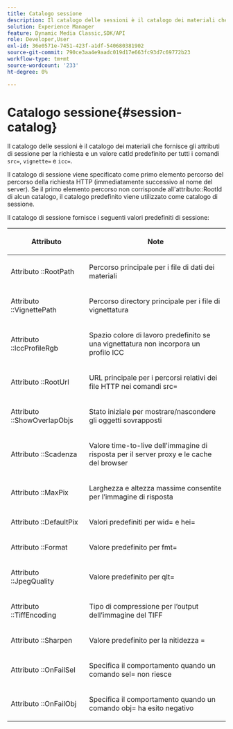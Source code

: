 ```yaml
---
title: Catalogo sessione
description: Il catalogo delle sessioni è il catalogo dei materiali che fornisce gli attributi di sessione per la richiesta e un valore catId predefinito per tutti i comandi src=, vignette= e icc=.
solution: Experience Manager
feature: Dynamic Media Classic,SDK/API
role: Developer,User
exl-id: 36e0571e-7451-423f-a1df-540680381902
source-git-commit: 790ce3aa4e9aadc019d17e663fc93d7c69772b23
workflow-type: tm+mt
source-wordcount: '233'
ht-degree: 0%

---
```


# Catalogo sessione{#session-catalog}

Il catalogo delle sessioni è il catalogo dei materiali che fornisce gli attributi di sessione per la richiesta e un valore catId predefinito per tutti i comandi `src=`, `vignette=` e `icc=`.

Il catalogo di sessione viene specificato come primo elemento percorso del percorso della richiesta HTTP (immediatamente successivo al nome del server). Se il primo elemento percorso non corrisponde all&#39;attributo::RootId di alcun catalogo, il catalogo predefinito viene utilizzato come catalogo di sessione.

Il catalogo di sessione fornisce i seguenti valori predefiniti di sessione:

<table id="table_DB5E0DD8E9B440A4964A1326433597C8"> 
 <thead> 
  <tr> 
   <th class="entry"> <p>Attributo </p> </th> 
   <th class="entry"> <p>Note </p> </th> 
  </tr> 
 </thead>
 <tbody> 
  <tr> 
   <td> <p> Attributo <span class="codeph">::RootPath</span> </p> </td> 
   <td> <p> Percorso principale per i file di dati dei materiali </p> </td> 
  </tr> 
  <tr> 
   <td> <p> Attributo <span class="codeph">::VignettePath</span> </p> </td> 
   <td> <p> Percorso directory principale per i file di vignettatura </p> </td> 
  </tr> 
  <tr> 
   <td> <p> Attributo <span class="codeph">::IccProfileRgb</span> </p> </td> 
   <td> <p> Spazio colore di lavoro predefinito se una vignettatura non incorpora un profilo ICC </p> </td> 
  </tr> 
  <tr> 
   <td> <p> Attributo <span class="codeph">::RootUrl</span> </p> </td> 
   <td> <p> URL principale per i percorsi relativi dei file HTTP nei comandi <span class="codeph"> src=</span> </p> </td> 
  </tr> 
  <tr> 
   <td> <p> Attributo <span class="codeph">::ShowOverlapObjs</span> </p> </td> 
   <td> <p> Stato iniziale per mostrare/nascondere gli oggetti sovrapposti </p> </td> 
  </tr> 
  <tr> 
   <td> <p> Attributo <span class="codeph">::Scadenza</span> </p> </td> 
   <td> <p> Valore time-to-live dell'immagine di risposta per il server proxy e le cache del browser </p> </td> 
  </tr> 
  <tr> 
   <td> <p> Attributo <span class="codeph">::MaxPix</span> </p> </td> 
   <td> <p> Larghezza e altezza massime consentite per l’immagine di risposta </p> </td> 
  </tr> 
  <tr> 
   <td> <p> Attributo <span class="codeph">::DefaultPix</span> </p> </td> 
   <td> <p> Valori predefiniti per <span class="codeph"> wid=</span> e <span class="codeph"> hei=</span> </p> </td> 
  </tr> 
  <tr> 
   <td> <p> Attributo <span class="codeph">::Format</span> </p> </td> 
   <td> <p> Valore predefinito per <span class="codeph"> fmt=</span> </p> </td> 
  </tr> 
  <tr> 
   <td> <p> Attributo <span class="codeph">::JpegQuality</span> </p> </td> 
   <td> <p> Valore predefinito per <span class="codeph"> qlt=</span> </p> </td> 
  </tr> 
  <tr> 
   <td> <p> Attributo <span class="codeph">::TiffEncoding</span> </p> </td> 
   <td> <p> Tipo di compressione per l’output dell’immagine del TIFF </p> </td> 
  </tr> 
  <tr> 
   <td> <p> Attributo <span class="codeph">::Sharpen</span> </p> </td> 
   <td> <p> Valore predefinito per la nitidezza <span class="codeph">=</span> </p> </td> 
  </tr> 
  <tr> 
   <td> <p> Attributo <span class="codeph">::OnFailSel</span> </p> </td> 
   <td> <p> Specifica il comportamento quando un comando <span class="codeph"> sel=</span> non riesce </p> </td> 
  </tr> 
  <tr> 
   <td> <p> Attributo <span class="codeph">::OnFailObj</span> </p> </td> 
   <td> <p> Specifica il comportamento quando un comando <span class="codeph"> obj=</span> ha esito negativo </p> </td> 
  </tr> 
 </tbody> 
</table>
